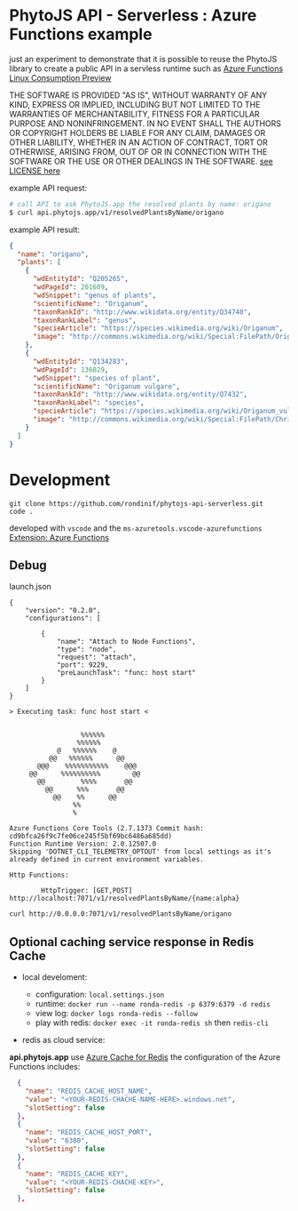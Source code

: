 # PhytoJS API - Serverless : Azure Functions example
just an experiment to demonstrate that it is possible to reuse the PhytoJS library to create a public API in a servless runtime such as [Azure Functions Linux Consumption Preview](https://github.com/Azure/Azure-Functions/wiki/Azure-Functions-on-Linux-Preview)


THE SOFTWARE IS PROVIDED "AS IS", WITHOUT WARRANTY OF ANY KIND, EXPRESS OR IMPLIED, INCLUDING BUT NOT LIMITED TO THE WARRANTIES OF MERCHANTABILITY, FITNESS FOR A PARTICULAR PURPOSE AND NONINFRINGEMENT. IN NO EVENT SHALL THE AUTHORS OR COPYRIGHT HOLDERS BE LIABLE FOR ANY CLAIM, DAMAGES OR OTHER LIABILITY, WHETHER IN AN ACTION OF CONTRACT, TORT OR OTHERWISE, ARISING FROM, OUT OF OR IN CONNECTION WITH THE SOFTWARE OR THE USE OR OTHER DEALINGS IN THE SOFTWARE.
[see LICENSE here](./LICENSE)


example API request:
``` bash
# call API to ask PhytoJS.app the resolved plants by name: origano
$ curl api.phytojs.app/v1/resolvedPlantsByName/origano
```
example API result:
``` json
{
  "name": "origano",
  "plants": [
    {
      "wdEntityId": "Q205265",
      "wdPageId": 201609,
      "wdSnippet": "genus of plants",
      "scientificName": "Origanum",
      "taxonRankId": "http://www.wikidata.org/entity/Q34740",
      "taxonRankLabel": "genus",
      "specieArticle": "https://species.wikimedia.org/wiki/Origanum",
      "image": "http://commons.wikimedia.org/wiki/Special:FilePath/Origanum-vulgare.JPG"
    },
    {
      "wdEntityId": "Q134283",
      "wdPageId": 136029,
      "wdSnippet": "species of plant",
      "scientificName": "Origanum vulgare",
      "taxonRankId": "http://www.wikidata.org/entity/Q7432",
      "taxonRankLabel": "species",
      "specieArticle": "https://species.wikimedia.org/wiki/Origanum_vulgare",
      "image": "http://commons.wikimedia.org/wiki/Special:FilePath/ChristianBauer%20flowering%20oregano.jpg"
    }
  ]
}
```

# Development
``` 
git clone https://github.com/rondinif/phytojs-api-serverless.git
code . 
```
developed with `vscode` and the  `ms-azuretools.vscode-azurefunctions` [Extension: Azure Functions](https://marketplace.visualstudio.com/items?itemName=ms-azuretools.vscode-azurefunctions)

## Debug 
launch.json
```
{
    "version": "0.2.0",
    "configurations": [
        
        {
            "name": "Attach to Node Functions",
            "type": "node",
            "request": "attach",
            "port": 9229,
            "preLaunchTask": "func: host start"
        }
    ]
}
```

```
> Executing task: func host start <


                  %%%%%%
                 %%%%%%
            @   %%%%%%    @
          @@   %%%%%%      @@
       @@@    %%%%%%%%%%%    @@@
     @@      %%%%%%%%%%        @@
       @@         %%%%       @@
         @@      %%%       @@
           @@    %%      @@
                %%
                %

Azure Functions Core Tools (2.7.1373 Commit hash: cd9bfca26f9c7fe06ce245f5bf69bc6486a685dd)
Function Runtime Version: 2.0.12507.0
Skipping 'DOTNET_CLI_TELEMETRY_OPTOUT' from local settings as it's already defined in current environment variables.

Http Functions:

        HttpTrigger: [GET,POST] http://localhost:7071/v1/resolvedPlantsByName/{name:alpha}
```

``` bash 
curl http://0.0.0.0:7071/v1/resolvedPlantsByName/origano
```

## Optional caching service response in Redis Cache  
- local develoment: 
  - configuration: `local.settings.json`
  - runtime: `docker run --name ronda-redis -p 6379:6379 -d redis`
  - view log: `docker logs ronda-redis --follow`
  - play with redis: `docker exec -it ronda-redis sh` then `redis-cli`

- redis as cloud service:

**api.phytojs.app** use [Azure Cache for Redis](https://docs.microsoft.com/en-us/azure/azure-cache-for-redis/) the configuration of the Azure Functions includes: 
``` json 
  {
    "name": "REDIS_CACHE_HOST_NAME",
    "value": "<YOUR-REDIS-CHACHE-NAME-HERE>.windows.net",
    "slotSetting": false
  },
  {
    "name": "REDIS_CACHE_HOST_PORT",
    "value": "6380",
    "slotSetting": false
  },
  {
    "name": "REDIS_CACHE_KEY",
    "value": "<YOUR-REDIS-CHACHE-KEY>",
    "slotSetting": false
  },
```